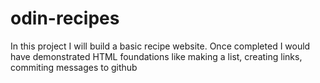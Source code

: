 # odin-recipes
In this project I will build a basic recipe website. Once completed I would have demonstrated HTML foundations like making a list, creating links, commiting messages to github 